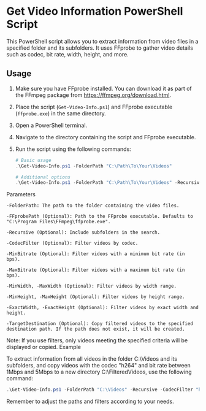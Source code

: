 # Get Video Information PowerShell Script

This PowerShell script allows you to extract information from video files in a specified folder and its subfolders. It uses FFprobe to gather video details such as codec, bit rate, width, height, and more.

## Usage

1. Make sure you have FFprobe installed. You can download it as part of the FFmpeg package from https://ffmpeg.org/download.html.

2. Place the script (`Get-Video-Info.ps1`) and FFprobe executable (`ffprobe.exe`) in the same directory.

3. Open a PowerShell terminal.

4. Navigate to the directory containing the script and FFprobe executable.

5. Run the script using the following commands:

   ```powershell
   # Basic usage
   .\Get-Video-Info.ps1 -FolderPath "C:\Path\To\Your\Videos"

   # Additional options
   .\Get-Video-Info.ps1 -FolderPath "C:\Path\To\Your\Videos" -Recursive -CodecFilter "h264" -MinBitrate 1000000 -MaxBitrate 5000000 -MinWidth 1280 -MaxWidth 1920 -MinHeight 720 -MaxHeight 1080 -ExactWidth 1920 -ExactHeight 1080 -TargetDestination "C:\Path\To\Copy\Videos"
   ```

Parameters

    -FolderPath: The path to the folder containing the video files.

    -FFprobePath (Optional): Path to the FFprobe executable. Defaults to "C:\Program Files\FFmpeg\ffprobe.exe".

    -Recursive (Optional): Include subfolders in the search.

    -CodecFilter (Optional): Filter videos by codec.

    -MinBitrate (Optional): Filter videos with a minimum bit rate (in bps).

    -MaxBitrate (Optional): Filter videos with a maximum bit rate (in bps).

    -MinWidth, -MaxWidth (Optional): Filter videos by width range.

    -MinHeight, -MaxHeight (Optional): Filter videos by height range.

    -ExactWidth, -ExactHeight (Optional): Filter videos by exact width and height.

    -TargetDestination (Optional): Copy filtered videos to the specified destination path. If the path does not exist, it will be created.

Note: If you use filters, only videos meeting the specified criteria will be displayed or copied.
Example

To extract information from all videos in the folder C:\Videos and its subfolders, and copy videos with the codec "h264" and bit rate between 1Mbps and 5Mbps to a new directory C:\FilteredVideos, use the following command:

```powershell
.\Get-Video-Info.ps1 -FolderPath "C:\Videos" -Recursive -CodecFilter "h264" -MinBitrate 1000000 -MaxBitrate 5000000 -TargetDestination "C:\FilteredVideos"
```

Remember to adjust the paths and filters according to your needs.
